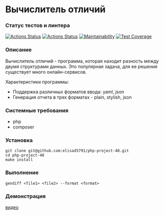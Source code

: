 # Вычислитель отличий

### Статус тестов и линтера
[![Actions Status](https://github.com/elisad5791/php-project-48/workflows/hexlet-check/badge.svg)](https://github.com/elisad5791/php-project-48/actions)
[![Actions Status](https://github.com/elisad5791/php-project-48/actions/workflows/ci.yml/badge.svg)](https://github.com/elisad5791/php-project-48/actions//workflows/ci.yml)
[![Maintainability](https://api.codeclimate.com/v1/badges/3258193dff93596a9898/maintainability)](https://codeclimate.com/github/elisad5791/php-project-48/maintainability)
[![Test Coverage](https://api.codeclimate.com/v1/badges/3258193dff93596a9898/test_coverage)](https://codeclimate.com/github/elisad5791/php-project-48/test_coverage)

### Описание
 
Вычислитель отличий - программа, которая находит разность между двумя структурами данных. Это популярная задача, для ее решения существует много онлайн-сервисов.

Характеристики программы:

- Поддержка различных форматов ввода: yaml, json
- Генерация отчета в трех форматах - plain, stylish, json

### Системные требования

- php
- composer

### Установка

    git clone git@github.com:elisad5791/php-project-48.git
    cd php-project-48
    make install

### Выполнение

    gendiff <file1> <file2> --format <format>

### Демонстрация

[видео](https://asciinema.org/a/525485)